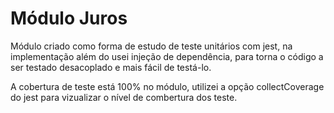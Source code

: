 # Módulo Juros
Módulo criado como forma de estudo de teste unitários com jest, na implementação além do usei injeção de dependência, para torna o código a ser testado desacoplado e mais fácil de testá-lo.

A cobertura de teste está 100% no módulo, utilizei a opção collectCoverage do jest para vizualizar o nível de combertura dos teste.